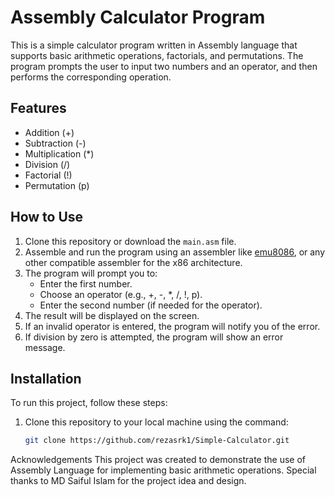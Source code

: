 # Assembly Calculator Program

This is a simple calculator program written in Assembly language that supports basic arithmetic operations, factorials, and permutations. The program prompts the user to input two numbers and an operator, and then performs the corresponding operation.

## Features
- Addition (+)
- Subtraction (-)
- Multiplication (*)
- Division (/)
- Factorial (!)
- Permutation (p)

## How to Use
1. Clone this repository or download the `main.asm` file.
2. Assemble and run the program using an assembler like [emu8086](http://www.emu8086.com/), or any other compatible assembler for the x86 architecture.
3. The program will prompt you to:
   - Enter the first number.
   - Choose an operator (e.g., +, -, *, /, !, p).
   - Enter the second number (if needed for the operator).
4. The result will be displayed on the screen.
5. If an invalid operator is entered, the program will notify you of the error.
6. If division by zero is attempted, the program will show an error message.

## Installation

To run this project, follow these steps:

1. Clone this repository to your local machine using the command:
   ```bash
   git clone https://github.com/rezasrk1/Simple-Calculator.git

Acknowledgements
This project was created to demonstrate the use of Assembly Language for implementing basic arithmetic operations.
Special thanks to MD Saiful Islam for the project idea and design.
